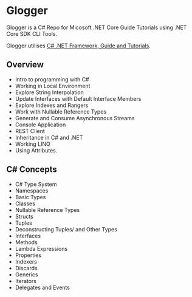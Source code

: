 # Glogger

Glogger is a C# Repo for Micosoft .NET Core Guide Tutorials using .NET Core SDK CLI Tools.

Glogger utilises [C# .NET Framework, Guide and Tutorials](https://docs.microsoft.com/en-us/dotnet/csharp/tutorials/intro-to-csharp/).

## Overview
- Intro to programming with C#
- Working in Local Environment
- Explore String Interpolation 
- Update Interfaces with Default Interface Members
- Explore Indexes and Rangers
- Work with Nullable Reference Types
- Generate and Consume Asynchronous Streams
- Console Application
- REST Client
- Inheritance in C# and .NET
- Working LINQ
- Using Attributes.

## C# Concepts
- C# Type System
- Namespaces
- Basic Types
- Classes
- Nullable Reference Types
- Structs
- Tuples
- Deconstructing Tuples/ and Other Types
- Interfaces
- Methods
- Lambda Expressions
- Properties
- Indexers
- Discards
- Generics
- Iterators
- Delegates and Events
